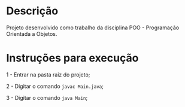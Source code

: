 # Descrição

Projeto desenvolvido como trabalho da disciplina POO - Programação Orientada a Objetos.

# Instruções para execução

1 - Entrar na pasta raiz do projeto;

2 - Digitar o comando ```javac Main.java```;

3 - Digitar o comando ```java Main```;
